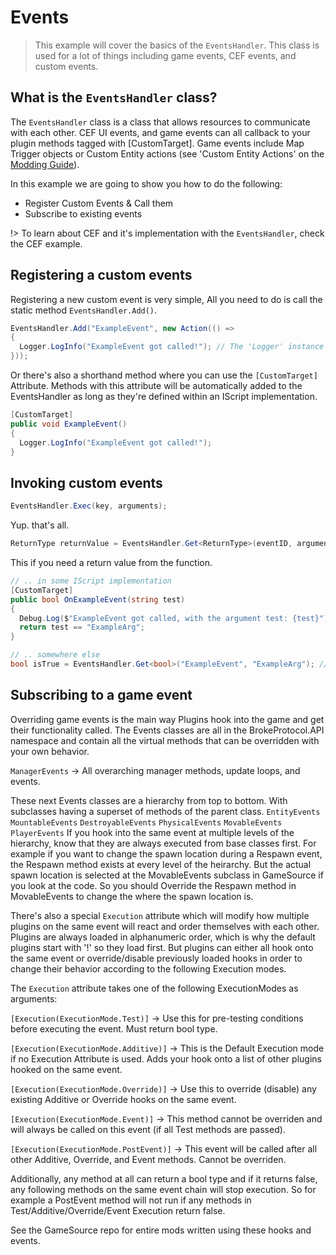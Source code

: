 # Events

> This example will cover the basics of the ``EventsHandler``. This class is used for a lot of things including game events, CEF events, and custom events.

## What is the ``EventsHandler`` class?
The ``EventsHandler`` class is a class that allows resources to communicate with each other. CEF UI events, and game events can all callback to your plugin methods tagged with [CustomTarget]. Game events include Map Trigger objects or Custom Entity actions (see 'Custom Entity Actions' on the [Modding Guide](https://brokeprotocol.com/modding-guide)).  

In this example we are going to show you how to do the following:
- Register Custom Events & Call them
- Subscribe to existing events

!> To learn about CEF and it's implementation with the ``EventsHandler``, check the CEF example.

## Registering a custom events
Registering a new custom event is very simple, All you need to do is call the static method ``EventsHandler.Add()``.
```csharp
EventsHandler.Add("ExampleEvent", new Action(() => 
{
  Logger.LogInfo("ExampleEvent got called!"); // The 'Logger' instance is a class from BP-CoreLib. Using 'Debug.Log()' here will work just fine too.
}));
```
Or there's also a shorthand method where you can use the ``[CustomTarget]`` Attribute. Methods with this attribute will be automatically added to the EventsHandler as long as they're defined within an IScript implementation.
```csharp
[CustomTarget]
public void ExampleEvent()
{
  Logger.LogInfo("ExampleEvent got called!");
}
```

## Invoking custom events
```csharp
EventsHandler.Exec(key, arguments);
```
Yup. that's all.
```csharp
ReturnType returnValue = EventsHandler.Get<ReturnType>(eventID, arguments);
```
This if you need a return value from the function.
```csharp
// .. in some IScript implementation
[CustomTarget]
public bool OnExampleEvent(string test)
{
  Debug.Log($"ExampleEvent got called, with the argument test: {test}");
  return test == "ExampleArg";
}

// .. somewhere else
bool isTrue = EventsHandler.Get<bool>("ExampleEvent", "ExampleArg"); // bool with the event return value
```

## Subscribing to a game event
Overriding game events is the main way Plugins hook into the game and get their functionality called. The Events classes are all in the BrokeProtocol.API namespace and contain all the virtual methods that can be overridden with your own behavior.

``ManagerEvents`` -> All overarching manager methods, update loops, and events.

These next Events classes are a hierarchy from top to bottom. With subclasses having a superset of methods of the parent class.
``EntityEvents``
``MountableEvents``
``DestroyableEvents``
``PhysicalEvents``
``MovableEvents``
``PlayerEvents``
If you hook into the same event at multiple levels of the hierarchy, know that they are always executed from base classes first. For example if you want to change the spawn location during a Respawn event, the Respawn method exists at every level of the heirarchy. But the actual spawn location is selected at the MovableEvents subclass in GameSource if you look at the code. So you should Override the Respawn method in MovableEvents to change the where the spawn location is.

There's also a special ``Execution`` attribute which will modify how multiple plugins on the same event will react and order themselves with each other. Plugins are always loaded in alphanumeric order, which is why the default plugins start with '!' so they load first. But plugins can either all hook onto the same event or override/disable previously loaded hooks in order to change their behavior according to the following Execution modes.

The ``Execution`` attribute takes one of the following ExecutionModes as arguments:

``[Execution(ExecutionMode.Test)]`` -> Use this for pre-testing conditions before executing the event. Must return bool type.

``[Execution(ExecutionMode.Additive)]`` -> This is the Default Execution mode if no Execution Attribute is used. Adds your hook onto a list of other plugins hooked on the same event.

``[Execution(ExecutionMode.Override)]`` -> Use this to override (disable) any existing Additive or Override hooks on the same event.

``[Execution(ExecutionMode.Event)]`` -> This method cannot be overriden and will always be called on this event (if all Test methods are passed).

``[Execution(ExecutionMode.PostEvent)]`` -> This event will be called after all other Additive, Override, and Event methods. Cannot be overriden.

Additionally, any method at all can return a bool type and if it returns false, any following methods on the same event chain will stop execution. So for example a PostEvent method will not run if any methods in Test/Additive/Override/Event Execution return false.

See the GameSource repo for entire mods written using these hooks and events.
